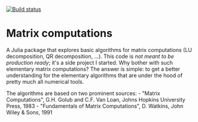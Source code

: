 [![Build status](https://travis-ci.org/timueh/MatrixComputations.jl.svg?branch=master)](https://travis-ci.org/timueh/MatrixComputations.jl)

# Matrix computations

A Julia package that explores basic algorithms for matrix computations (LU decomposition, QR decomposition, ...).
This code is *not meant to be production ready*; it's a side project I started.
Why bother with such elementary matrix computations?
The answer is simple: to get a better understanding for the elementary algorithms that are under the hood of pretty much all numerical tools.

The algorithms are based on two prominent sources:
    - "Matrix Computations", G.H. Golub and C.F. Van Loan, Johns Hopkins University Press, 1983
    - "Fundamentals of Matrix Computations", D. Watkins, John Wiley & Sons, 1991
